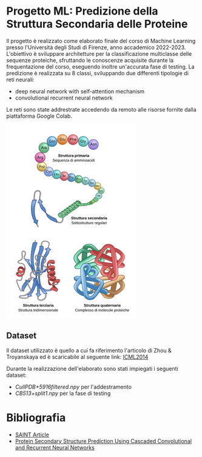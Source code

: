 # Progetto ML: Predizione della Struttura Secondaria delle Proteine
Il progetto è realizzato come elaborato finale del corso di Machine Learning presso l'Università degli Studi di Firenze, anno accademico 2022-2023. L'obiettivo è sviluppare architetture per la classificazione multiclasse delle sequenze proteiche, sfruttando le conoscenze acquisite durante la frequentazione del corso, eseguendo inoltre un'accurata fase di testing. La predizione è realizzata su 8 classi, sviluppando due differenti tipologie di reti neurali:
- deep neural network with self-attention mechanism
- convolutional recurrent neural network

Le reti sono state addrestrate accedendo da remoto alle risorse fornite dalla piattaforma Google Colab.

![alt text](https://github.com/Tiezzi96/progettoML/blob/main/PSL_protein_structure.it_IT.x512.png?raw=true)

## Dataset
Il dataset utilizzato è quello a cui fa riferimento l'articolo di Zhou & Troyanskaya ed è scaricabile al seguente link: <a href="https://www.princeton.edu/~jzthree/datasets/ICML2014/" target="_blank">ICML2014</a>

Durante la realizzazione dell'elaborato sono stati impiegati i seguenti dataset:
- *CullPDB+5916filtered.npy* per l'addestramento
- *CB513+split1.npy* per la fase di testing 


# Bibliografia
- <a href="https://academic.oup.com/bioinformatics/article/36/17/4599/5841663" target="_blank">SAINT Article</a>
- <a href="https://www.ijcai.org/Abstract/16/364" target="_blank">Protein Secondary Structure Prediction Using Cascaded Convolutional and Recurrent Neural Networks</a>
